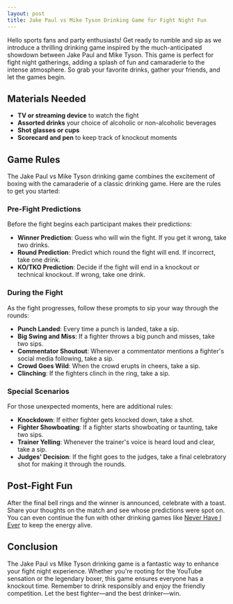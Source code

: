 ```yaml
---
layout: post
title: Jake Paul vs Mike Tyson Drinking Game for Fight Night Fun
---
```


<script type="application/ld+json">
{
  "@context": "https://schema.org",
  "@type": "Article",
  "headline": "Jake Paul vs Mike Tyson Drinking Game for Fight Night Fun",
  "description": "Get ready to rumble with a thrilling drinking game inspired by the Jake Paul vs Mike Tyson showdown. Perfect for fight night gatherings!",
  "author": {
    "@type": "Person",
    "name": "Your Name or Site Name"
  },
  "datePublished": "2024-11-13",
  "publisher": {
    "@type": "Organization",
    "name": "Drinking Dojo",
    "logo": {
      "@type": "ImageObject",
      "url": "https://drinkingdojo.com/logo.png"
    }
  },
  "image": "https://drinkingdojo.com/images/jake-paul-vs-mike-tyson-drinking-game.jpg",
  "mainEntityOfPage": {
    "@type": "WebPage",
    "@id": "https://drinkingdojo.com/jake-paul-vs-mike-tyson-drinking-game"
  }
}
</script>

<script type="application/ld+json">
{
  "@context": "https://schema.org",
  "@type": "FAQPage",
  "mainEntity": [
    {
      "@type": "Question",
      "name": "What is the Jake Paul vs Mike Tyson Drinking Game?",
      "acceptedAnswer": {
        "@type": "Answer",
        "text": "It's a drinking game inspired by the Jake Paul vs Mike Tyson fight, with rules to follow as you watch."
      }
    },
    {
      "@type": "Question",
      "name": "What do I need for this drinking game?",
      "acceptedAnswer": {
        "@type": "Answer",
        "text": "You'll need a TV or streaming device to watch the fight, assorted drinks, shot glasses, and a scorecard."
      }
    },
    {
      "@type": "Question",
      "name": "How do I play the Jake Paul vs Mike Tyson drinking game?",
      "acceptedAnswer": {
        "@type": "Answer",
        "text": "Follow the game rules provided, which include taking sips or shots based on fight events, like punches landed and knockdowns."
      }
    },
    {
      "@type": "Question",
      "name": "Can I play this game with non-alcoholic drinks?",
      "acceptedAnswer": {
        "@type": "Answer",
        "text": "Yes, you can substitute non-alcoholic drinks for each prompt to keep the game inclusive for everyone."
      }
    }
  ]
}
</script>

Hello sports fans and party enthusiasts! Get ready to rumble and sip as we introduce a thrilling drinking game inspired by the much-anticipated showdown between Jake Paul and Mike Tyson. This game is perfect for fight night gatherings, adding a splash of fun and camaraderie to the intense atmosphere. So grab your favorite drinks, gather your friends, and let the games begin.

## Materials Needed

- **TV or streaming device** to watch the fight
- **Assorted drinks** your choice of alcoholic or non-alcoholic beverages
- **Shot glasses or cups**
- **Scorecard and pen** to keep track of knockout moments

## Game Rules

The Jake Paul vs Mike Tyson drinking game combines the excitement of boxing with the camaraderie of a classic drinking game. Here are the rules to get you started:

### Pre-Fight Predictions

Before the fight begins each participant makes their predictions:

- **Winner Prediction**: Guess who will win the fight. If you get it wrong, take two drinks.
- **Round Prediction**: Predict which round the fight will end. If incorrect, take one drink.
- **KO/TKO Prediction**: Decide if the fight will end in a knockout or technical knockout. If wrong, take one drink.

### During the Fight

As the fight progresses, follow these prompts to sip your way through the rounds:

- **Punch Landed**: Every time a punch is landed, take a sip.
- **Big Swing and Miss**: If a fighter throws a big punch and misses, take two sips.
- **Commentator Shoutout**: Whenever a commentator mentions a fighter's social media following, take a sip.
- **Crowd Goes Wild**: When the crowd erupts in cheers, take a sip.
- **Clinching**: If the fighters clinch in the ring, take a sip.

### Special Scenarios

For those unexpected moments, here are additional rules:

- **Knockdown**: If either fighter gets knocked down, take a shot.
- **Fighter Showboating**: If a fighter starts showboating or taunting, take two sips.
- **Trainer Yelling**: Whenever the trainer's voice is heard loud and clear, take a sip.
- **Judges' Decision**: If the fight goes to the judges, take a final celebratory shot for making it through the rounds.

## Post-Fight Fun

After the final bell rings and the winner is announced, celebrate with a toast. Share your thoughts on the match and see whose predictions were spot on. You can even continue the fun with other drinking games like [Never Have I Ever](https://drinkingdojo.com/games/never-have-i-ever) to keep the energy alive.

## Conclusion

The Jake Paul vs Mike Tyson drinking game is a fantastic way to enhance your fight night experience. Whether you're rooting for the YouTube sensation or the legendary boxer, this game ensures everyone has a knockout time. Remember to drink responsibly and enjoy the friendly competition. Let the best fighter—and the best drinker—win.